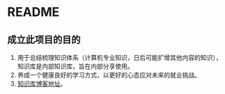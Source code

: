 # README

## 成立此项目的目的

1. 用于总结梳理知识体系（计算机专业知识，日后可能扩增其他内容的知识），知识库是内部知识库，旨在内部分享使用。
2. 养成一个健康良好的学习方式，以更好的心态应对未来的就业挑战。
3. [知识库博客地址](https://colirx.github.io/)。